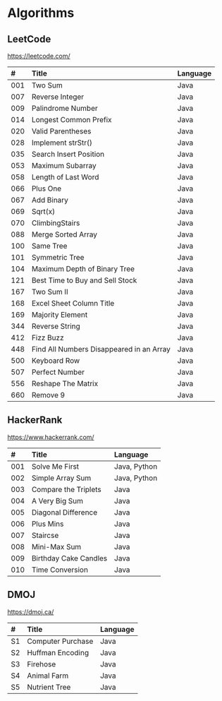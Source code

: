 # Algorithms

## LeetCode
https://leetcode.com/

| #   | Title                                  　　　  | Language |
| :-- | :-------------------------------------------- | :------- |
| 001 | Two Sum                                       | Java     |
| 007 | Reverse Integer                               | Java     |
| 009 | Palindrome Number                             | Java     |
| 014 | Longest Common Prefix                         | Java     |
| 020 | Valid Parentheses                             | Java     |
| 028 | Implement strStr()                            | Java     |
| 035 | Search Insert Position                        | Java     |
| 053 | Maximum Subarray                              | Java     |
| 058 | Length of Last Word                           | Java     |
| 066 | Plus One                                      | Java     |
| 067 | Add Binary                                    | Java     |
| 069 | Sqrt(x)                                       | Java     |
| 070 | ClimbingStairs                                | Java     |
| 088 | Merge Sorted Array                            | Java     |
| 100 | Same Tree                                     | Java     |
| 101 | Symmetric Tree                                | Java     |
| 104 | Maximum Depth of Binary Tree                  | Java     |
| 121 | Best Time to Buy and Sell Stock               | Java     |
| 167 | Two Sum II                                    | Java     |
| 168 | Excel Sheet Column Title                      | Java     |
| 169 | Majority Element                              | Java     |
| 344 | Reverse String                                | Java     |
| 412 | Fizz Buzz                                     | Java     |
| 448 | Find All Numbers Disappeared in an Array      | Java     |
| 500 | Keyboard Row                                  | Java     |
| 507 | Perfect Number                                | Java     |
| 556 | Reshape The Matrix                            | Java     |
| 660 | Remove 9                                      | Java     |


## HackerRank
https://www.hackerrank.com/

| #   | Title                                  　　　  | Language     |
| :-- | :-------------------------------------------- | :----------- |
| 001 | Solve Me First                                | Java, Python |
| 002 | Simple Array Sum                              | Java, Python |
| 003 | Compare the Triplets                          | Java         |
| 004 | A Very Big Sum                                | Java         |
| 005 | Diagonal Difference                           | Java         |
| 006 | Plus Mins                                     | Java         |
| 007 | Staircse                                      | Java         |
| 008 | Mini-Max Sum                                  | Java         |
| 009 | Birthday Cake Candles                         | Java         |
| 010 | Time Conversion                               | Java         |


## DMOJ
https://dmoj.ca/

| #   | Title                                  　　　  | Language |
| :-- | :-------------------------------------------- | :------- |
| S1  | Computer Purchase                             | Java     |
| S2  | Huffman Encoding                              | Java     |
| S3  | Firehose                                      | Java     |
| S4  | Animal Farm                                   | Java     |
| S5  | Nutrient Tree                                 | Java     |
